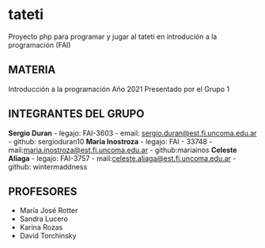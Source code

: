 # tateti

Proyecto php para programar y jugar al tateti en introdución a la programación (FAI)

## MATERIA

Introducción a la programación
Año 2021
Presentado por el Grupo 1

## INTEGRANTES DEL GRUPO

**Sergio Duran** - legajo: FAI-3603 - email: sergio.duran@est.fi.uncoma.edu.ar - github: sergioduran10
**Maria Inostroza** - legajo: FAI - 33748 - mail:maria.inostroza@est.fi.uncoma.edu.ar - github:mariainos
**Celeste Aliaga** - legajo: FAI-3757 - mail:celeste.aliaga@est.fi.uncoma.edu.ar - github: wintermaddness

## PROFESORES

- María José Rotter
- Sandra Lucero
- Karina Rozas
- David Torchinsky
